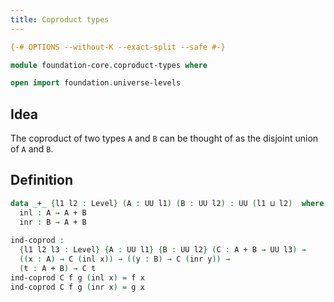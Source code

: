```yaml
---
title: Coproduct types
---
```


```agda
{-# OPTIONS --without-K --exact-split --safe #-}

module foundation-core.coproduct-types where

open import foundation.universe-levels
```

## Idea

The coproduct of two types `A` and `B` can be thought of as the disjoint union of `A` and `B`. 

## Definition

```agda
data _+_ {l1 l2 : Level} (A : UU l1) (B : UU l2) : UU (l1 ⊔ l2)  where
  inl : A → A + B
  inr : B → A + B
  
ind-coprod :
  {l1 l2 l3 : Level} {A : UU l1} {B : UU l2} (C : A + B → UU l3) →
  ((x : A) → C (inl x)) → ((y : B) → C (inr y)) →
  (t : A + B) → C t
ind-coprod C f g (inl x) = f x
ind-coprod C f g (inr x) = g x
```
